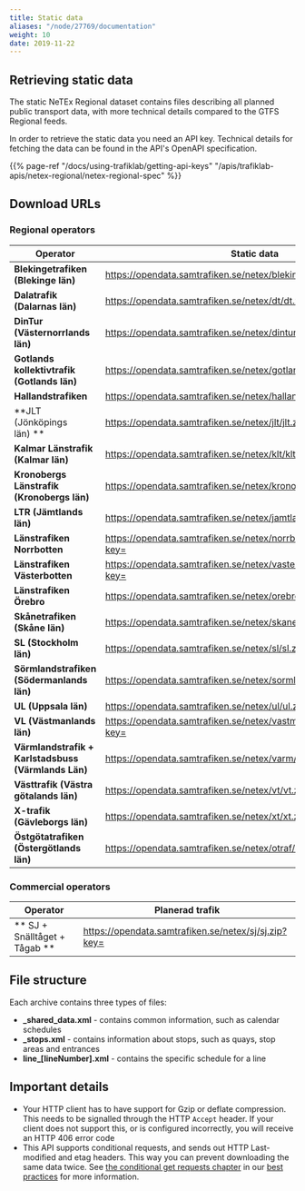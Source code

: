 ```yaml
---
title: Static data 
aliases: "/node/27769/documentation"
weight: 10 
date: 2019-11-22
---
```


## Retrieving static data

The static NeTEx Regional dataset contains files describing all planned public transport data, with more technical
details compared to the GTFS Regional feeds.

In order to retrieve the static data you need an API key. Technical details for fetching the data can be found in the
API's OpenAPI specification.

{{% page-ref "/docs/using-trafiklab/getting-api-keys" "/apis/trafiklab-apis/netex-regional/netex-regional-spec" %}}

## Download URLs

### Regional operators

| Operator                                            | Static data                                                                                                                                                            |
| --------------------------------------------------- | ---------------------------------------------------------------------------------------------------------------------------------------------------------------------------- |
| **Blekingetrafiken (Blekinge län)**                 | [https://opendata.samtrafiken.se/netex/blekinge/blekinge.zip?key=<api-nyckel>](https://opendata.samtrafiken.se/netex/blekinge/blekinge.zip?key=<api-nyckel>)                 |
| **Dalatrafik (Dalarnas län)**                       | [https://opendata.samtrafiken.se/netex/dt/dt.zip?key=<api-nyckel>](https://opendata.samtrafiken.se/netex/dt/dt.zip?key=<api-nyckel>)                                         |
| **DinTur (Västernorrlands län)**                    | [https://opendata.samtrafiken.se/netex/dintur/dintur.zip?key=<api-nyckel>](https://opendata.samtrafiken.se/netex/dintur/dintur.zip?key=<api-nyckel>)                         |
| **Gotlands kollektivtrafik (Gotlands län)**         | [https://opendata.samtrafiken.se/netex/gotland/gotland.zip?key=<api-nyckel>](https://opendata.samtrafiken.se/netex/gotland/gotland.zip?key=<api-nyckel>)                     |
| **Hallandstrafiken**                                | [https://opendata.samtrafiken.se/netex/halland/halland.zip?key=<api-nyckel>](https://opendata.samtrafiken.se/netex/halland/halland.zip?key=<api-nyckel>)                     |
| **JLT (Jönköpings län) **                           | [https://opendata.samtrafiken.se/netex/jlt/jlt.zip?key=<api-nyckel>](https://opendata.samtrafiken.se/netex/jlt/jlt.zip?key=<api-nyckel>)                                     |
| **Kalmar Länstrafik (Kalmar län)**                  | [https://opendata.samtrafiken.se/netex/klt/klt.zip?key=<api-nyckel>](https://opendata.samtrafiken.se/klt/klt.zip?key=<api-nyckel>)                                           |
| **Kronobergs Länstrafik (Kronobergs län)**          | [https://opendata.samtrafiken.se/netex/krono/krono.zip?key=<api-nyckel>](https://opendata.samtrafiken.se/netex/krono/krono.zip?key=<api-nyckel>)                             |
| **LTR (Jämtlands län)**                             | [https://opendata.samtrafiken.se/netex/jamtland/jamtland.zip?key=<api-nyckel>](https://opendata.samtrafiken.se/netex/jamtland/jamtland.zip?key=<api-nyckel>)                 |
| **Länstrafiken Norrbotten**                         | [https://opendata.samtrafiken.se/netex/norrbotten/norrbotten.zip?key=<api-nyckel>](https://opendata.samtrafiken.se/netex/norrbotten/norrbotten.zip?key=<api-nyckel>)         |
| **Länstrafiken Västerbotten**                       | [https://opendata.samtrafiken.se/netex/vasterbotten/vasterbotten.zip?key=<api-nyckel>](https://opendata.samtrafiken.se/netex/vasterbotten/vasterbotten.zip?key=<api-nyckel>) |
| **Länstrafiken Örebro**                             | [https://opendata.samtrafiken.se/netex/orebro/orebro.zip?key=<api-nyckel>](https://opendata.samtrafiken.se/netex/orebro/orebro.zip?key=<api-nyckel>)                         |
| **Skånetrafiken (Skåne län)**                       | [https://opendata.samtrafiken.se/netex/skane/skane.zip?key=<api-nyckel>](https://opendata.samtrafiken.se/netex/skane/skane.zip?key=<api-nyckel>)                             |
| **SL (Stockholm län)**                              | [https://opendata.samtrafiken.se/netex/sl/sl.zip?key=<api-nyckel>](https://opendata.samtrafiken.se/netex/sl/sl.zip?key=<api-nyckel>)                                         |
| **Sörmlandstrafiken (Södermanlands län)**           | [https://opendata.samtrafiken.se/netex/sormland/sormland.zip?key=<api-nyckel>](https://opendata.samtrafiken.se/netex/sormland/sormland.zip?key=<api-nyckel>)                 |
| **UL (Uppsala län)**                                | [https://opendata.samtrafiken.se/netex/ul/ul.zip?key=<api-nyckel>](https://opendata.samtrafiken.se/netex/ul/ul.zip?key=<api-nyckel>)                                         |
| **VL (Västmanlands län)**                           | [https://opendata.samtrafiken.se/netex/vastmanland/vastmanland.zip?key=<api-nyckel>](https://opendata.samtrafiken.se/netex/vastmanland/vastmanland.zip?key=<api-nyckel>)     |
| **Värmlandstrafik + Karlstadsbuss (Värmlands Län)** | [https://opendata.samtrafiken.se/netex/varm/varm.zip?key=<api-nyckel>](https://opendata.samtrafiken.se/netex/varm/varm.zip?key=<api-nyckel>)                                 |
| **Västtrafik (Västra götalands län)**               | [https://opendata.samtrafiken.se/netex/vt/vt.zip?key=<api-nyckel>](https://opendata.samtrafiken.se/netex/vt/vt.zip?key=<api-nyckel>)                                         |
| **X-trafik (Gävleborgs län)**                       | [https://opendata.samtrafiken.se/netex/xt/xt.zip?key=<api-nyckel>](https://opendata.samtrafiken.se/netex/xt/xt.zip?key=<api-nyckel>)                                         |
| **Östgötatrafiken (Östergötlands län)**             | [https://opendata.samtrafiken.se/netex/otraf/otraf.zip?key=<api-nyckel>](https://opendata.samtrafiken.se/netex/otraf/otraf.zip?key=<api-nyckel>)                             |

### Commercial operators

| Operator                                                                                                                             | Planerad trafik | 
| ------------------------------------------------------------------------------------------------------------------------------------ | --------------- |
| ** SJ + Snälltåget + Tågab **  | [https://opendata.samtrafiken.se/netex/sj/sj.zip?key=<api-nyckel>](https://opendata.samtrafiken.se/netex/sj/sj.zip?key=<api-nyckel>) |

## File structure

Each archive contains three types of files:

- **_shared_data.xml** - contains common information, such as calendar schedules 
- **_stops.xml** - contains information about stops, such as quays, stop areas and entrances
- **line\_\[lineNumber\].xml** - contains the specific schedule for a line

## Important details

- Your HTTP client has to have support for Gzip or deflate compression. This needs to be signalled through the
  HTTP `Accept` header. If your client does not support this, or is configured incorrectly, you will receive an HTTP 406
  error code 
- This API supports conditional requests, and sends out HTTP Last-modified and etag headers. This way you can prevent
  downloading the same data twice.
  See [the conditional get requests chapter](/docs/best-practices/conditional-get-requests/) in
  our [best practices](/docs/best-practices/) for more information.